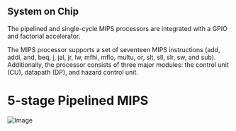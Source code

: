 ## System on Chip
The pipelined and single-cycle MIPS processors are integrated with a GPIO and factorial accelerator.

The MIPS processor supports a set of seventeen MIPS instructions (add, addi, and, beq, j, jal, jr, lw, mfhi, mflo, multu, or, slt, sll, slr, sw,  and sub). Additionally, the processor consists of three major modules: the control unit (CU), datapath (DP), and hazard control unit.

# 5-stage Pipelined MIPS

![Image]()
